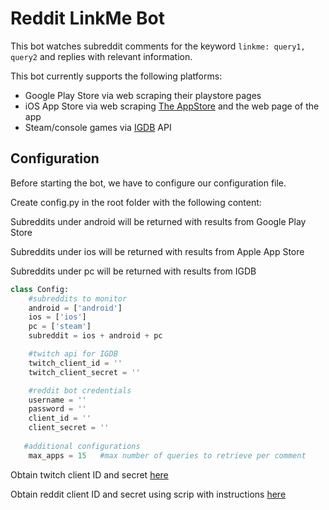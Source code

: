 # Reddit LinkMe Bot

This bot watches subreddit comments for the keyword `linkme: query1, query2` and replies with relevant information. 

This bot currently supports the following platforms:

- Google Play Store via web scraping their playstore pages
- iOS App Store via web scraping [The AppStore](https://theappstore.org/) and the web page of the app
- Steam/console games via [IGDB](https://www.igdb.com/) API

## Configuration

Before starting the bot, we have to configure our configuration file.

Create config.py in the root folder with the following content:

Subreddits under android will be returned with results from Google Play Store

Subreddits under ios will be returned with results from Apple App Store

Subreddits under pc will be returned with results from IGDB

```python
class Config:
    #subreddits to monitor
    android = ['android']
    ios = ['ios']
    pc = ['steam']
    subreddit = ios + android + pc

    #twitch api for IGDB
    twitch_client_id = ''
    twitch_client_secret = ''

    #reddit bot credentials
    username = ''
    password = ''
    client_id = ''
    client_secret = ''
   
   #additional configurations
    max_apps = 15   #max number of queries to retrieve per comment

```

Obtain twitch client ID and secret [here](https://api-docs.igdb.com/#authentication)

Obtain reddit client ID and secret using scrip with instructions [here]()